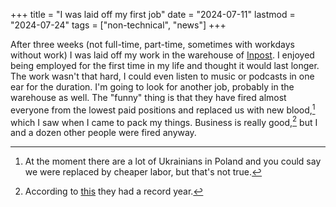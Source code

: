 +++
title = "I was laid off my first job"
date = "2024-07-11"
lastmod = "2024-07-24"
tags = ["non-technical", "news"]
+++

<!--more-->

After three weeks (not full-time, part-time, sometimes with workdays without work) I was laid off my work in the warehouse of [Inpost](https://inpost.pl/en). I enjoyed being employed for the first time in my life and thought it would last longer. The work wasn't that hard, I could even listen to music or podcasts in one ear for the duration. I'm going to look for another job, probably in the warehouse as well. The "funny" thing is that they have fired almost everyone from the lowest paid positions and replaced us with new blood,[^1] which I saw when I came to pack my things. Business is really good,[^2] but I and a dozen other people were fired anyway.

[^1]: At the moment there are a lot of Ukrainians in Poland and you could say we were replaced by cheaper labor, but that's not true.

[^2]: According to [this](https://ceo.com.pl/inpost-z-rekordowymi-wynikami-w-2023-roku-i-optymistycznymi-planami-na-przyszlosc-86781) they had a record year.
